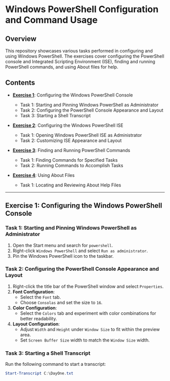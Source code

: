 # Windows PowerShell Configuration and Command Usage

## Overview

This repository showcases various tasks performed in configuring and using Windows PowerShell. The exercises cover configuring the PowerShell console and Integrated Scripting Environment (ISE), finding and running PowerShell commands, and using About files for help.

## Contents

- **[Exercise 1](#exercise-1-configuring-the-windows-powershell-console)**: Configuring the Windows PowerShell Console
  - Task 1: Starting and Pinning Windows PowerShell as Administrator
  - Task 2: Configuring the PowerShell Console Appearance and Layout
  - Task 3: Starting a Shell Transcript

- **[Exercise 2](#exercise-2-configuring-the-windows-powershell-ise)**: Configuring the Windows PowerShell ISE
  - Task 1: Opening Windows PowerShell ISE as Administrator
  - Task 2: Customizing ISE Appearance and Layout

- **[Exercise 3](#exercise-3-finding-and-running-powershell-commands)**: Finding and Running PowerShell Commands
  - Task 1: Finding Commands for Specified Tasks
  - Task 2: Running Commands to Accomplish Tasks

- **[Exercise 4](#exercise-4-using-about-files)**: Using About Files
  - Task 1: Locating and Reviewing About Help Files

---

## Exercise 1: Configuring the Windows PowerShell Console

### Task 1: Starting and Pinning Windows PowerShell as Administrator

1. Open the Start menu and search for `powershell`.
2. Right-click `Windows PowerShell` and select `Run as administrator`.
3. Pin the Windows PowerShell icon to the taskbar.

### Task 2: Configuring the PowerShell Console Appearance and Layout

1. Right-click the title bar of the PowerShell window and select `Properties`.
2. **Font Configuration**:
   - Select the `Font` tab.
   - Choose `Consolas` and set the size to `16`.
3. **Color Configuration**:
   - Select the `Colors` tab and experiment with color combinations for better readability.
4. **Layout Configuration**:
   - Adjust `Width` and `Height` under `Window Size` to fit within the preview area.
   - Set `Screen Buffer Size` width to match the `Window Size` width.

### Task 3: Starting a Shell Transcript

Run the following command to start a transcript:

```powershell
Start-Transcript C:\DayOne.txt
